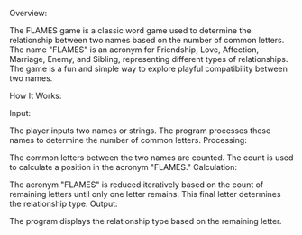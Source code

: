 Overview:

The FLAMES game is a classic word game used to determine the relationship between two names based on the number of common letters. The name "FLAMES" is an acronym for Friendship, Love, Affection, Marriage, Enemy, and Sibling, representing different types of relationships. The game is a fun and simple way to explore playful compatibility between two names.

How It Works:

Input:

The player inputs two names or strings.
The program processes these names to determine the number of common letters.
Processing:

The common letters between the two names are counted.
The count is used to calculate a position in the acronym "FLAMES."
Calculation:

The acronym "FLAMES" is reduced iteratively based on the count of remaining letters until only one letter remains.
This final letter determines the relationship type.
Output:

The program displays the relationship type based on the remaining letter.
